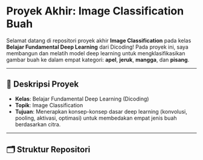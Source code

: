 # Proyek Akhir: Image Classification Buah

Selamat datang di repositori proyek akhir **Image Classification** pada kelas **Belajar Fundamental Deep Learning** dari Dicoding! Pada proyek ini, saya membangun dan melatih model deep learning untuk mengklasifikasikan gambar buah ke dalam empat kategori: **apel**, **jeruk**, **mangga**, dan **pisang**.

---

## 📖 Deskripsi Proyek

- **Kelas**: Belajar Fundamental Deep Learning (Dicoding)  
- **Topik**: Image Classification  
- **Tujuan**: Menerapkan konsep-konsep dasar deep learning (konvolusi, pooling, aktivasi, optimasi) untuk membedakan empat jenis buah berdasarkan citra.

---

## 🗂️ Struktur Repositori

